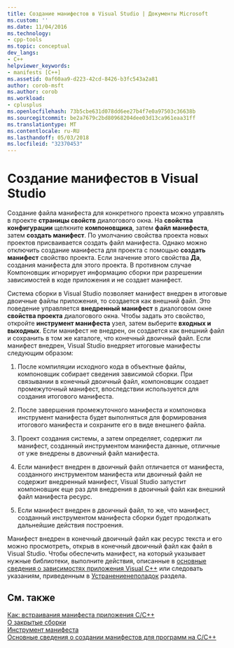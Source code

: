 ```yaml
---
title: Создание манифестов в Visual Studio | Документы Microsoft
ms.custom: ''
ms.date: 11/04/2016
ms.technology:
- cpp-tools
ms.topic: conceptual
dev_langs:
- C++
helpviewer_keywords:
- manifests [C++]
ms.assetid: 0af60aa9-d223-42cd-8426-b3fc543a2a81
author: corob-msft
ms.author: corob
ms.workload:
- cplusplus
ms.openlocfilehash: 73b5cbe631d078dd6ee27b4f7e0a97503c36638b
ms.sourcegitcommit: be2a7679c2bd80968204dee03d13ca961eaa31ff
ms.translationtype: MT
ms.contentlocale: ru-RU
ms.lasthandoff: 05/03/2018
ms.locfileid: "32370453"
---
```

# <a name="manifest-generation-in-visual-studio"></a>Создание манифестов в Visual Studio
Создание файла манифеста для конкретного проекта можно управлять в проекте **страницы свойств** диалогового окна. На **свойства конфигурации** щелкните **компоновщика**, затем **файл манифеста**, затем **создать манифест**. По умолчанию свойства проекта новых проектов присваивается создать файл манифеста. Однако можно отключить создание манифеста для проекта с помощью **создать манифест** свойство проекта. Если значение этого свойства **Да**, создания манифеста для этого проекта. В противном случае Компоновщик игнорирует информацию сборки при разрешении зависимостей в коде приложения и не создает манифест.  
  
 Система сборки в Visual Studio позволяет манифест внедрен в итоговые двоичные файлы приложения, то создается как внешний файл. Это поведение управляется **внедренный манифест** в диалоговом окне **свойства проекта** диалогового окна. Чтобы задать это свойство, откройте **инструмент манифеста** узел, затем выберите **входных и выходных**. Если манифест не внедрен, он создается как внешний файл и сохранить в том же каталоге, что конечный двоичный файл. Если манифест внедрен, Visual Studio внедряет итоговые манифесты следующим образом:  
  
1.  После компиляции исходного кода в объектные файлы, компоновщик собирает сведения зависимой сборки. При связывании в конечный двоичный файл, компоновщик создает промежуточный манифест, впоследствии используется для создания итогового манифеста.  
  
2.  После завершения промежуточного манифеста и компоновка инструмент манифеста будет выполняться для формирования итогового манифеста и сохраните его в виде внешнего файла.  
  
3.  Проект создания системы, а затем определяет, содержит ли манифест, созданный инструментом манифеста данные, отличные от уже внедрены в двоичный файл манифеста.  
  
4.  Если манифест внедрен в двоичный файл отличается от манифеста, созданного инструментом манифеста или двоичный файл не содержит внедренный манифест, Visual Studio запустит компоновщик еще раз для внедрения в двоичный файл как внешний файл манифеста ресурс.  
  
5.  Если манифест внедрен в двоичный файл, то же, что манифест, созданный инструментом манифеста сборки будет продолжать дальнейшие действия построения.  
  
 Манифест внедрен в конечный двоичный файл как ресурс текста и его можно просмотреть, открыв в конечный двоичный файл как файл в Visual Studio. Чтобы обеспечить манифест, на который указывает нужные библиотеки, выполните действия, описанные в [основные сведения о зависимостях приложения Visual C++](../ide/understanding-the-dependencies-of-a-visual-cpp-application.md) или следовать указаниям, приведенным в [Устранениенеполадок](../build/troubleshooting-c-cpp-isolated-applications-and-side-by-side-assemblies.md) раздела.  
  
## <a name="see-also"></a>См. также  
 [Как: встраивания манифеста приложения C/C++](../build/how-to-embed-a-manifest-inside-a-c-cpp-application.md)   
 [О закрытые сборки](http://msdn.microsoft.com/library/ff951638)   
 [Инструмент манифеста](http://msdn.microsoft.com/library/aa375649)   
 [Основные сведения о создании манифестов для программ на C/C++](../build/understanding-manifest-generation-for-c-cpp-programs.md)